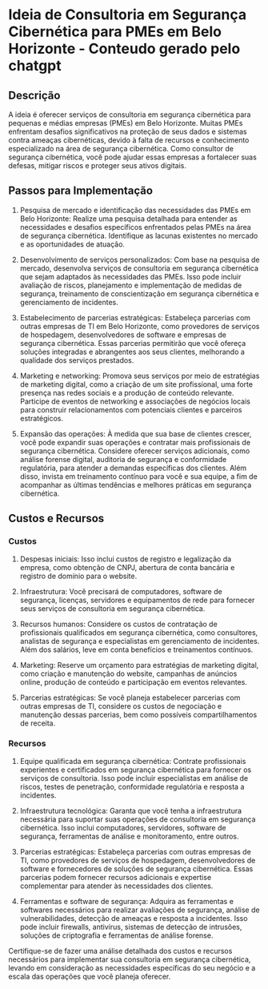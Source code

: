 # Ideia de Consultoria em Segurança Cibernética para PMEs em Belo Horizonte - Conteudo gerado pelo chatgpt

## Descrição

A ideia é oferecer serviços de consultoria em segurança cibernética para pequenas e médias empresas (PMEs) em Belo Horizonte. Muitas PMEs enfrentam desafios significativos na proteção de seus dados e sistemas contra ameaças cibernéticas, devido à falta de recursos e conhecimento especializado na área de segurança cibernética. Como consultor de segurança cibernética, você pode ajudar essas empresas a fortalecer suas defesas, mitigar riscos e proteger seus ativos digitais.

## Passos para Implementação

1. Pesquisa de mercado e identificação das necessidades das PMEs em Belo Horizonte: Realize uma pesquisa detalhada para entender as necessidades e desafios específicos enfrentados pelas PMEs na área de segurança cibernética. Identifique as lacunas existentes no mercado e as oportunidades de atuação.

2. Desenvolvimento de serviços personalizados: Com base na pesquisa de mercado, desenvolva serviços de consultoria em segurança cibernética que sejam adaptados às necessidades das PMEs. Isso pode incluir avaliação de riscos, planejamento e implementação de medidas de segurança, treinamento de conscientização em segurança cibernética e gerenciamento de incidentes.

3. Estabelecimento de parcerias estratégicas: Estabeleça parcerias com outras empresas de TI em Belo Horizonte, como provedores de serviços de hospedagem, desenvolvedores de software e empresas de segurança cibernética. Essas parcerias permitirão que você ofereça soluções integradas e abrangentes aos seus clientes, melhorando a qualidade dos serviços prestados.

4. Marketing e networking: Promova seus serviços por meio de estratégias de marketing digital, como a criação de um site profissional, uma forte presença nas redes sociais e a produção de conteúdo relevante. Participe de eventos de networking e associações de negócios locais para construir relacionamentos com potenciais clientes e parceiros estratégicos.

5. Expansão das operações: À medida que sua base de clientes crescer, você pode expandir suas operações e contratar mais profissionais de segurança cibernética. Considere oferecer serviços adicionais, como análise forense digital, auditoria de segurança e conformidade regulatória, para atender a demandas específicas dos clientes. Além disso, invista em treinamento contínuo para você e sua equipe, a fim de acompanhar as últimas tendências e melhores práticas em segurança cibernética.

## Custos e Recursos

### Custos

1. Despesas iniciais: Isso inclui custos de registro e legalização da empresa, como obtenção de CNPJ, abertura de conta bancária e registro de domínio para o website.

2. Infraestrutura: Você precisará de computadores, software de segurança, licenças, servidores e equipamentos de rede para fornecer seus serviços de consultoria em segurança cibernética.

3. Recursos humanos: Considere os custos de contratação de profissionais qualificados em segurança cibernética, como consultores, analistas de segurança e especialistas em gerenciamento de incidentes. Além dos salários, leve em conta benefícios e treinamentos contínuos.

4. Marketing: Reserve um orçamento para estratégias de marketing digital, como criação e manutenção do website, campanhas de anúncios online, produção de conteúdo e participação em eventos relevantes.

5. Parcerias estratégicas: Se você planeja estabelecer parcerias com outras empresas de TI, considere os custos de negociação e manutenção dessas parcerias, bem como possíveis compartilhamentos de receita.

### Recursos

1. Equipe qualificada em segurança cibernética: Contrate profissionais experientes e certificados em segurança cibernética para fornecer os serviços de consultoria. Isso pode incluir especialistas em análise de riscos, testes de penetração, conformidade regulatória e resposta a incidentes.

2. Infraestrutura tecnológica: Garanta que você tenha a infraestrutura necessária para suportar suas operações de consultoria em segurança cibernética. Isso inclui computadores, servidores, software de segurança, ferramentas de análise e monitoramento, entre outros.

3. Parcerias estratégicas: Estabeleça parcerias com outras empresas de TI, como provedores de serviços de hospedagem, desenvolvedores de software e fornecedores de soluções de segurança cibernética. Essas parcerias podem fornecer recursos adicionais e expertise complementar para atender às necessidades dos clientes.

4. Ferramentas e software de segurança: Adquira as ferramentas e softwares necessários para realizar avaliações de segurança, análise de vulnerabilidades, detecção de ameaças e resposta a incidentes. Isso pode incluir firewalls, antivírus, sistemas de detecção de intrusões, soluções de criptografia e ferramentas de análise forense.

Certifique-se de fazer uma análise detalhada dos custos e recursos necessários para implementar sua consultoria em segurança cibernética, levando em consideração as necessidades específicas do seu negócio e a escala das operações que você planeja oferecer.